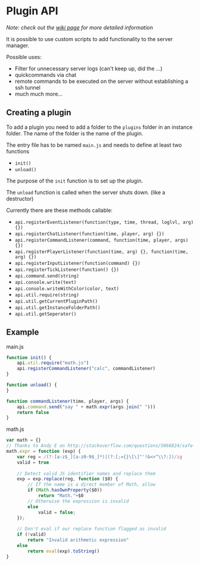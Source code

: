 Plugin API
==========

*Note: check out the [wiki page](https://github.com/karroffel/Phobos-and-Deimos/wiki) for more detailed information*


It is possible to use custom scripts to add functionality to the server manager.

Possible uses:
* Filter for unnecessary server logs (can't keep up, did the ...)
* quickcommands via chat
* remote commands to be executed on the server without establishing a ssh tunnel
* much much more...

Creating a plugin
-----------------

To add a plugin you need to add a folder to the `plugins` folder in an 
instance folder.
The name of the folder is the name of the plugin.

The entry file has to be named `main.js` and needs to define at least two 
functions
* `init()`
* `unload()`

The purpose of the `init` function is to set up the plugin.

The `unload` function is called when the server shuts down. (like a destructor)

Currently there are these methods callable:
* `api.registerEventListener(function(type, time, thread, loglvl, arg) {})`
* `api.registerChatListener(function(time, player, arg) {})`
* `api.registerCommandListener(command, function(time, player, args) {})`
* `api.registerPlayerListener(function(time, arg) {}, function(time, arg) {})`
* `api.registerInputListener(function(command) {})`
* `api.registerTickListener(function() {})`
* `api.command.send(string)`
* `api.console.write(text)`
* `api.console.writeWithColor(color, text)`
* `api.util.require(string)`
* `api.util.getCurrentPluginPath()`
* `api.util.getInstanceFolderPath()`
* `api.util.getSeperator()`

Example
-------

main.js
```js
function init() {
	api.util.require("math.js")
	api.registerCommandListener("calc", commandListener)
}

function unload() {
}

function commandListener(time, player, args) {
	api.command.send("say " + math.expr(args.join(" ")))
	return false
}
```
math.js
	
```js
var math = {}
// Thanks to Andy E on http://stackoverflow.com/questions/5066824/safe-evaluation-of-arithmetic-expressions-in-javascript
math.expr = function (exp) {
	var reg = /(?:[a-z$_][a-z0-9$_]*)|(?:[;={}\[\]"'!&<>^\\?:])/ig
	valid = true
	
	// Detect valid JS identifier names and replace them
	exp = exp.replace(reg, function ($0) {
		// If the name is a direct member of Math, allow
		if (Math.hasOwnProperty($0))
			return "Math."+$0
		// Otherwise the expression is invalid
		else
			valid = false;
	});
		
	// Don't eval if our replace function flagged as invalid
	if (!valid)
		return "Invalid arithmetic expression"
	else
		return eval(exp).toString()
}
```
